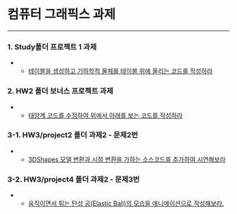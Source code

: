 # 컴퓨터 그래픽스 과제
---

### 1. Study폴더 프로젝트 1 과제 
- - [테이블을 생성하고 기하학적 물체를 테이블 위에 올리는 코드를 작성하라](Study)
### 2. HW2 폴더 보너스 프로젝트 과제 
- - [태양계 코드를 수정하여 위에서 아래를 보는 코드를 작성하라](HW2)
### 3-1. HW3/project2 폴더 과제2 - 문제2번 
- - [3DShapes 모델 변환과 시점 변환을 가하는 소스코드를 추가하여 시연해보라](HW3/project2/NeHe_3D_Shape)
### 3-2. HW3/project4 폴더 과제2 - 문제3번 
- - [움직이면서 튀는 탄성 공(Elastic Ball)의 모습을 애니메이션으로 작성해보라.](HW3/project4/gravityBall)
